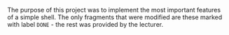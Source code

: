 The purpose of this project was to implement the most important features of a simple shell. The only fragments that were modified are these marked with label ```DONE``` - the rest was provided by the lecturer.